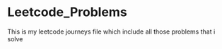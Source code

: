 # Leetcode_Problems
This is my leetcode journeys file which include all those problems that i solve
